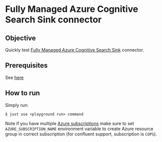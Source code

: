 # Fully Managed Azure Cognitive Search Sink connector



## Objective

Quickly test [Fully Managed Azure Cognitive Search Sink](https://docs.confluent.io/cloud/current/connectors/cc-azure-cognitive-search-sink.html) connector.


## Prerequisites

See [here](https://kafka-docker-playground.io/#/how-to-use?id=%f0%9f%8c%a4%ef%b8%8f-confluent-cloud-examples)


## How to run

Simply run:

```
$ just use <playground run> command
```

Note if you have multiple [Azure subscriptions](https://github.com/MicrosoftDocs/azure-docs-cli/blob/main/docs-ref-conceptual/manage-azure-subscriptions-azure-cli.md#change-the-active-subscription) make sure to set `AZURE_SUBSCRIPTION_NAME` environment variable to create Azure resource group in correct subscription (for confluent support, subscription is `COPS`).